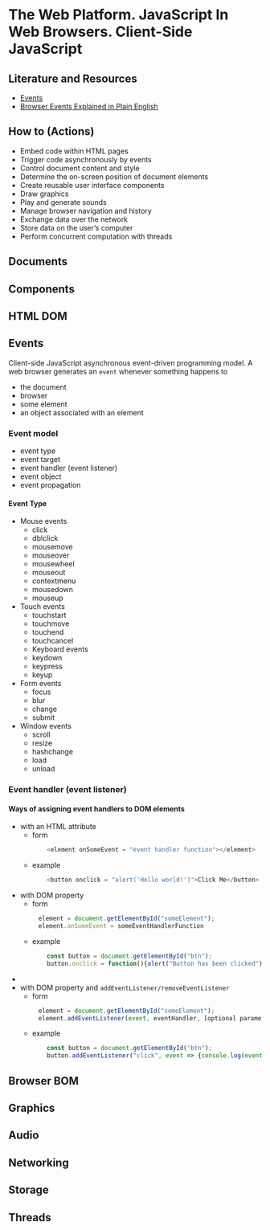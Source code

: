 # The Web Platform. JavaScript In Web Browsers. Client-Side JavaScript

## Literature and Resources

- [Events](https://developer.mozilla.org/en-US/docs/Web/Events)
- [Browser Events Explained in Plain English](https://www.freecodecamp.org/news/javascript-events-explained-in-simple-english/)

## How to (Actions)

- Embed code within HTML pages
- Trigger code asynchronously by events
- Control document content and style
- Determine the on-screen position of document elements
- Create reusable user interface components
- Draw graphics
- Play and generate sounds
- Manage browser navigation and history
- Exchange data over the network
- Store data on the user’s computer
- Perform concurrent computation with threads

## Documents

## Components

## HTML DOM

## Events

Client-side JavaScript asynchronous event-driven programming model.
A web browser generates an `event` whenever something happens to

- the document
- browser
- some element
- an object associated with an element

### Event model

- event type
- event target
- event handler (event listener)
- event object
- event propagation

#### Event Type

- Mouse events
  - click
  - dblclick
  - mousemove
  - mouseover
  - mousewheel
  - mouseout
  - contextmenu
  - mousedown
  - mouseup
- Touch events
  - touchstart
  - touchmove
  - touchend
  - touchcancel
  - Keyboard events
  - keydown
  - keypress
  - keyup
- Form events
  - focus
  - blur
  - change
  - submit
- Window events
  - scroll
  - resize
  - hashchange
  - load
  - unload

### Event handler (event listener)

#### Ways of assigning event handlers to DOM elements

- with an HTML attribute
  - form
    ```js
        <element onSomeEvent = "event handler function"></element>
    ```
  - example
    ```js
        <button onclick = "alert('Hello world!')">Click Me</button>
    ```
- with DOM property
  - form
   ```js
        element = document.getElementById("someElement");
        element.onSomeEvent = someEventHandlerFunction
   ```
  - example
    ```js
        const button = document.getElementById("btn");
        button.onclick = function(){alert("Button has been clicked");}
    ```
- 
- with DOM property and `addEventListener/removeEventListener`
  - form
   ```js
        element = document.getElementById("someElement");
        element.addEventListener(event, eventHandler, [optional parameter]);
   ```
  - example
    ```js
        const button = document.getElementById("btn");
        button.addEventListener("click", event => {console.log(event.target);})
    ```  

## Browser BOM

## Graphics

## Audio

## Networking

## Storage

## Threads
